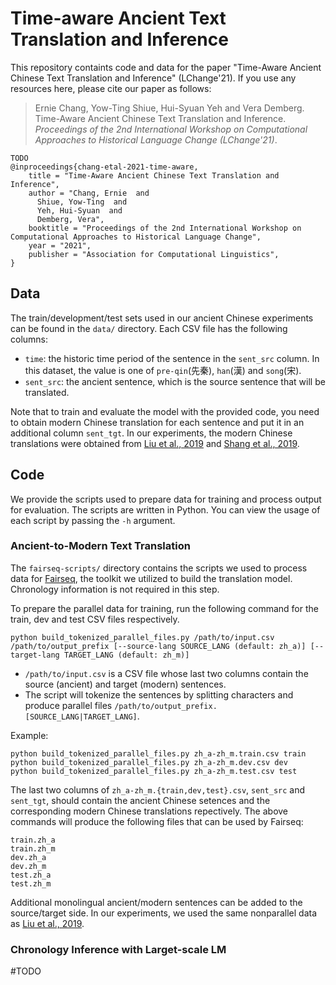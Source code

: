 # Time-aware Ancient Text Translation and Inference
This repository containts code and data for the paper "Time-Aware Ancient Chinese Text Translation and Inference" (LChange'21).
If you use any resources here, please cite our paper as follows:
> Ernie Chang, Yow-Ting Shiue, Hui-Syuan Yeh and Vera Demberg. Time-Aware Ancient Chinese Text Translation and Inference. *Proceedings of the 2nd International Workshop on Computational Approaches to Historical Language Change (LChange'21)*.
```
TODO
@inproceedings{chang-etal-2021-time-aware,
    title = "Time-Aware Ancient Chinese Text Translation and Inference",
    author = "Chang, Ernie  and
      Shiue, Yow-Ting  and
      Yeh, Hui-Syuan  and
      Demberg, Vera",
    booktitle = "Proceedings of the 2nd International Workshop on Computational Approaches to Historical Language Change",
    year = "2021",
    publisher = "Association for Computational Linguistics",
}
```
## Data
The train/development/test sets used in our ancient Chinese experiments can be found in the `data/` directory. Each CSV file has the following columns:
* `time`: the historic time period of the sentence in the `sent_src` column. In this dataset, the value is one of `pre-qin`(先秦), `han`(漢) and `song`(宋).
* `sent_src`: the ancient sentence, which is the source sentence that will be translated.

Note that to train and evaluate the model with the provided code, you need to obtain modern Chinese translation for each sentence and put it in an additional column `sent_tgt`.
In our experiments, the modern Chinese translations were obtained from [Liu et al., 2019](https://dl.acm.org/doi/abs/10.1145/3325887) and [Shang et al., 2019](http://dx.doi.org/10.18653/v1/D19-1499).

## Code
We provide the scripts used to prepare data for training and process output for evaluation. The scripts are written in Python. You can view the usage of each script by passing the `-h` argument.

### Ancient-to-Modern Text Translation
The `fairseq-scripts/` directory contains the scripts we used to process data for [Fairseq](https://github.com/pytorch/fairseq/), the toolkit we utilized to build the translation model. Chronology information is not required in this step.

To prepare the parallel data for training, run the following command for the train, dev and test CSV files respectively.
```
python build_tokenized_parallel_files.py /path/to/input.csv /path/to/output_prefix [--source-lang SOURCE_LANG (default: zh_a)] [--target-lang TARGET_LANG (default: zh_m)]
```
* `/path/to/input.csv` is a CSV file whose last two columns contain the source (ancient) and target (modern) sentences.
* The script will tokenize the sentences by splitting characters and produce parallel files `/path/to/output_prefix.[SOURCE_LANG|TARGET_LANG]`.

Example:
```
python build_tokenized_parallel_files.py zh_a-zh_m.train.csv train
python build_tokenized_parallel_files.py zh_a-zh_m.dev.csv dev
python build_tokenized_parallel_files.py zh_a-zh_m.test.csv test
```
The last two columns of `zh_a-zh_m.{train,dev,test}.csv`, `sent_src` and `sent_tgt`, should contain the ancient Chinese setences and the corresponding modern Chinese translations repectively.
The above commands will produce the following files that can be used by Fairseq:
```
train.zh_a
train.zh_m
dev.zh_a
dev.zh_m
test.zh_a
test.zh_m
```
Additional monolingual ancient/modern sentences can be added to the source/target side. In our experiments, we used the same nonparallel data as [Liu et al., 2019](https://dl.acm.org/doi/abs/10.1145/3325887).

### Chronology Inference with Larget-scale LM
#TODO
